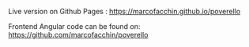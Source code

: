Live version on Github Pages : https://marcofacchin.github.io/poverello

Frontend Angular code can be found on: https://github.com/marcofacchin/poverello
